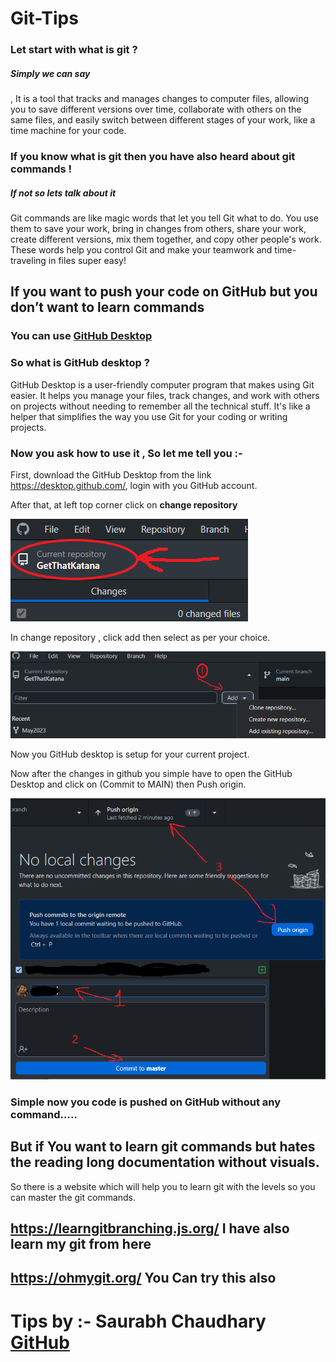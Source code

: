 # Git-Tips

### Let start with what is git ?

<h5>Simply we can say</h5> ,  It is a tool that tracks and manages changes to computer files, allowing you to save different versions over time, collaborate with others on the same files, and easily switch between different stages of your work, like a time machine for your code.

### If you know what is git then you have also heard about git commands !

##### If not so lets talk about it
Git commands are like magic words that let you tell Git what to do. You use them to save your work, bring in changes from others, share your work, create different versions, mix them together, and copy other people's work. These words help you control Git and make your teamwork and time-traveling in files super easy!

## If you want to push your code on GitHub but you don’t want to learn commands

### You can use [GitHub Desktop](https://desktop.github.com/)

### So what is GitHub desktop ?

GitHub Desktop is a user-friendly computer program that makes using Git easier. It helps you manage your files, track changes, and work with others on projects without needing to remember all the technical stuff. It's like a helper that simplifies the way you use Git for your coding or writing projects.

### Now you ask how to use it , So let me tell you :-

First, download the GitHub Desktop from the link https://desktop.github.com/, login with you GitHub account.

After that, at left top corner click on **change repository**

<picture>
<img src="./reference-img/change%20repo.png">
</picture>

In change repository , click add then select as per your choice.

<picture>
<img src="./reference-img/Screenshot%20(9).png">
</picture>

Now you GitHub desktop is setup for your current project.

Now after the changes in github you simple have to open the GitHub Desktop and click on (Commit to MAIN) then Push origin.

<picture>
<img src="./reference-img/git%2012.png">
</picture>

### Simple now you code is pushed on GitHub without any command.....

## But if You want to learn git commands but hates the reading long documentation without visuals.

So there is a website which will help you to learn git with the levels so you can master the git commands.

## https://learngitbranching.js.org/ **I have also learn my git from here**
## https://ohmygit.org/ **You Can try this also**

# Tips by :- Saurabh Chaudhary [GitHub]()
